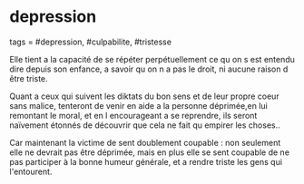 # depression
tags = #depression, #culpabilite, #tristesse

Elle tient a la capacité de se répéter perpétuellement ce qu on s est entendu dire depuis son enfance, a savoir qu on n a pas le droit, ni aucune raison d être triste.

Quant a ceux qui suivent les diktats du bon sens et de leur propre coeur sans malice, tenteront de venir en aide a la personne déprimée,en lui remontant le moral, et en l encourageant a se reprendre, ils seront naïvement étonnés de découvrir que cela ne fait qu empirer les choses..

Car maintenant la victime de sent doublement coupable : non seulement elle ne devrait pas être déprimée, mais en plus elle se sent coupable de ne pas participer à la bonne humeur générale, et a rendre triste les gens qui l'entourent.
